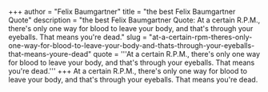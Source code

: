 +++
author = "Felix Baumgartner"
title = "the best Felix Baumgartner Quote"
description = "the best Felix Baumgartner Quote: At a certain R.P.M., there's only one way for blood to leave your body, and that's through your eyeballs. That means you're dead."
slug = "at-a-certain-rpm-theres-only-one-way-for-blood-to-leave-your-body-and-thats-through-your-eyeballs-that-means-youre-dead"
quote = '''At a certain R.P.M., there's only one way for blood to leave your body, and that's through your eyeballs. That means you're dead.'''
+++
At a certain R.P.M., there's only one way for blood to leave your body, and that's through your eyeballs. That means you're dead.
